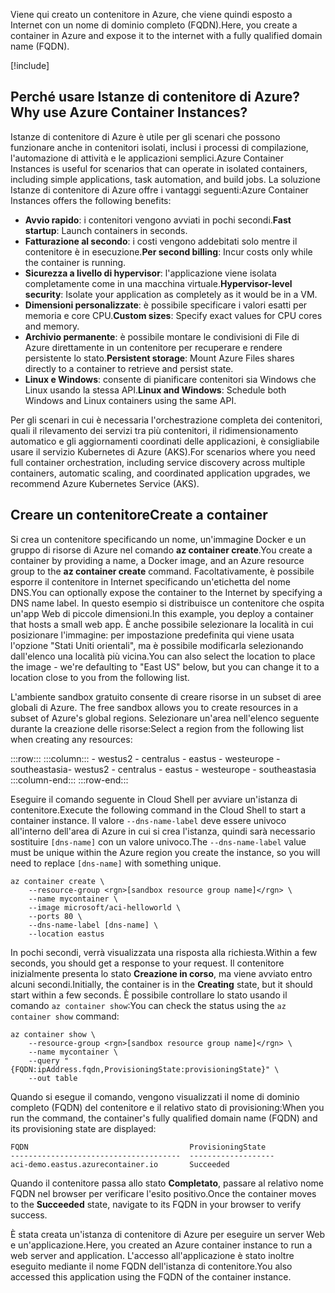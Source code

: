 <span data-ttu-id="61659-101">Viene qui creato un contenitore in Azure, che viene quindi esposto a Internet con un nome di dominio completo (FQDN).</span><span class="sxs-lookup"><span data-stu-id="61659-101">Here, you create a container in Azure and expose it to the internet with a fully qualified domain name (FQDN).</span></span>

[!include[](../../../includes/azure-sandbox-activate.md)]

## <a name="why-use-azure-container-instances"></a><span data-ttu-id="61659-102">Perché usare Istanze di contenitore di Azure?</span><span class="sxs-lookup"><span data-stu-id="61659-102">Why use Azure Container Instances?</span></span>

<span data-ttu-id="61659-103">Istanze di contenitore di Azure è utile per gli scenari che possono funzionare anche in contenitori isolati, inclusi i processi di compilazione, l'automazione di attività e le applicazioni semplici.</span><span class="sxs-lookup"><span data-stu-id="61659-103">Azure Container Instances is useful for scenarios that can operate in isolated containers, including simple applications, task automation, and build jobs.</span></span> <span data-ttu-id="61659-104">La soluzione Istanze di contenitore di Azure offre i vantaggi seguenti:</span><span class="sxs-lookup"><span data-stu-id="61659-104">Azure Container Instances offers the following benefits:</span></span>

- <span data-ttu-id="61659-105">**Avvio rapido**: i contenitori vengono avviati in pochi secondi.</span><span class="sxs-lookup"><span data-stu-id="61659-105">**Fast startup**: Launch containers in seconds.</span></span>
- <span data-ttu-id="61659-106">**Fatturazione al secondo**: i costi vengono addebitati solo mentre il contenitore è in esecuzione.</span><span class="sxs-lookup"><span data-stu-id="61659-106">**Per second billing**: Incur costs only while the container is running.</span></span>
- <span data-ttu-id="61659-107">**Sicurezza a livello di hypervisor**: l'applicazione viene isolata completamente come in una macchina virtuale.</span><span class="sxs-lookup"><span data-stu-id="61659-107">**Hypervisor-level security**: Isolate your application as completely as it would be in a VM.</span></span>
- <span data-ttu-id="61659-108">**Dimensioni personalizzate**: è possibile specificare i valori esatti per memoria e core CPU.</span><span class="sxs-lookup"><span data-stu-id="61659-108">**Custom sizes**: Specify exact values for CPU cores and memory.</span></span>
- <span data-ttu-id="61659-109">**Archivio permanente**: è possibile montare le condivisioni di File di Azure direttamente in un contenitore per recuperare e rendere persistente lo stato.</span><span class="sxs-lookup"><span data-stu-id="61659-109">**Persistent storage**: Mount Azure Files shares directly to a container to retrieve and persist state.</span></span>
- <span data-ttu-id="61659-110">**Linux e Windows**: consente di pianificare contenitori sia Windows che Linux usando la stessa API.</span><span class="sxs-lookup"><span data-stu-id="61659-110">**Linux and Windows**: Schedule both Windows and Linux containers using the same API.</span></span>

<span data-ttu-id="61659-111">Per gli scenari in cui è necessaria l'orchestrazione completa dei contenitori, quali il rilevamento dei servizi tra più contenitori, il ridimensionamento automatico e gli aggiornamenti coordinati delle applicazioni, è consigliabile usare il servizio Kubernetes di Azure (AKS).</span><span class="sxs-lookup"><span data-stu-id="61659-111">For scenarios where you need full container orchestration, including service discovery across multiple containers, automatic scaling, and coordinated application upgrades, we recommend Azure Kubernetes Service (AKS).</span></span>

## <a name="create-a-container"></a><span data-ttu-id="61659-112">Creare un contenitore</span><span class="sxs-lookup"><span data-stu-id="61659-112">Create a container</span></span>

<span data-ttu-id="61659-113">Si crea un contenitore specificando un nome, un'immagine Docker e un gruppo di risorse di Azure nel comando **az container create**.</span><span class="sxs-lookup"><span data-stu-id="61659-113">You create a container by providing a name, a Docker image, and an Azure resource group to the **az container create** command.</span></span> <span data-ttu-id="61659-114">Facoltativamente, è possibile esporre il contenitore in Internet specificando un'etichetta del nome DNS.</span><span class="sxs-lookup"><span data-stu-id="61659-114">You can optionally expose the container to the Internet by specifying a DNS name label.</span></span> <span data-ttu-id="61659-115">In questo esempio si distribuisce un contenitore che ospita un'app Web di piccole dimensioni.</span><span class="sxs-lookup"><span data-stu-id="61659-115">In this example, you deploy a container that hosts a small web app.</span></span> <span data-ttu-id="61659-116">È anche possibile selezionare la località in cui posizionare l'immagine: per impostazione predefinita qui viene usata l'opzione "Stati Uniti orientali", ma è possibile modificarla selezionando dall'elenco una località più vicina.</span><span class="sxs-lookup"><span data-stu-id="61659-116">You can also select the location to place the image - we're defaulting to "East US" below, but you can change it to a location close to you from the following list.</span></span>

<span data-ttu-id="61659-117"><!-- TODO: fix region list so it's not hardcoded here --> L'ambiente sandbox gratuito consente di creare risorse in un subset di aree globali di Azure.</span><span class="sxs-lookup"><span data-stu-id="61659-117"><!-- TODO: fix region list so it's not hardcoded here --> The free sandbox allows you to create resources in a subset of Azure's global regions.</span></span> <span data-ttu-id="61659-118">Selezionare un'area nell'elenco seguente durante la creazione delle risorse:</span><span class="sxs-lookup"><span data-stu-id="61659-118">Select a region from the following list when creating any resources:</span></span>

:::row:::
    :::column:::
        <span data-ttu-id="61659-119">- westus2 - centralus - eastus - westeurope - southeastasia</span><span class="sxs-lookup"><span data-stu-id="61659-119">- westus2 - centralus - eastus - westeurope - southeastasia</span></span> :::column-end:::
:::row-end:::

<span data-ttu-id="61659-120">Eseguire il comando seguente in Cloud Shell per avviare un'istanza di contenitore.</span><span class="sxs-lookup"><span data-stu-id="61659-120">Execute the following command in the Cloud Shell to start a container instance.</span></span> <span data-ttu-id="61659-121">Il valore `--dns-name-label` deve essere univoco all'interno dell'area di Azure in cui si crea l'istanza, quindi sarà necessario sostituire `[dns-name]` con un valore univoco.</span><span class="sxs-lookup"><span data-stu-id="61659-121">The `--dns-name-label` value must be unique within the Azure region you create the instance, so you will need to replace `[dns-name]` with something unique.</span></span>

```azurecli
az container create \
    --resource-group <rgn>[sandbox resource group name]</rgn> \
    --name mycontainer \
    --image microsoft/aci-helloworld \
    --ports 80 \
    --dns-name-label [dns-name] \
    --location eastus
```

<span data-ttu-id="61659-122">In pochi secondi, verrà visualizzata una risposta alla richiesta.</span><span class="sxs-lookup"><span data-stu-id="61659-122">Within a few seconds, you should get a response to your request.</span></span> <span data-ttu-id="61659-123">Il contenitore inizialmente presenta lo stato **Creazione in corso**, ma viene avviato entro alcuni secondi.</span><span class="sxs-lookup"><span data-stu-id="61659-123">Initially, the container is in the **Creating** state, but it should start within a few seconds.</span></span> <span data-ttu-id="61659-124">È possibile controllare lo stato usando il comando `az container show`:</span><span class="sxs-lookup"><span data-stu-id="61659-124">You can check the status using the `az container show` command:</span></span>

```azurecli
az container show \
    --resource-group <rgn>[sandbox resource group name]</rgn> \
    --name mycontainer \
    --query "{FQDN:ipAddress.fqdn,ProvisioningState:provisioningState}" \
    --out table
```

<span data-ttu-id="61659-125">Quando si esegue il comando, vengono visualizzati il nome di dominio completo (FQDN) del contenitore e il relativo stato di provisioning:</span><span class="sxs-lookup"><span data-stu-id="61659-125">When you run the command, the container's fully qualified domain name (FQDN) and its provisioning state are displayed:</span></span>

```output
FQDN                                    ProvisioningState
--------------------------------------  -------------------
aci-demo.eastus.azurecontainer.io       Succeeded
```

<span data-ttu-id="61659-126">Quando il contenitore passa allo stato **Completato**, passare al relativo nome FQDN nel browser per verificare l'esito positivo.</span><span class="sxs-lookup"><span data-stu-id="61659-126">Once the container moves to the **Succeeded** state, navigate to its FQDN in your browser to verify success.</span></span>

<span data-ttu-id="61659-127">È stata creata un'istanza di contenitore di Azure per eseguire un server Web e un'applicazione.</span><span class="sxs-lookup"><span data-stu-id="61659-127">Here, you created an Azure container instance to run a web server and application.</span></span> <span data-ttu-id="61659-128">L'accesso all'applicazione è stato inoltre eseguito mediante il nome FQDN dell'istanza di contenitore.</span><span class="sxs-lookup"><span data-stu-id="61659-128">You also accessed this application using the FQDN of the container instance.</span></span>